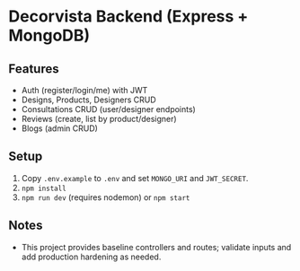 # Decorvista Backend (Express + MongoDB)

## Features
- Auth (register/login/me) with JWT
- Designs, Products, Designers CRUD
- Consultations CRUD (user/designer endpoints)
- Reviews (create, list by product/designer)
- Blogs (admin CRUD)

## Setup
1. Copy `.env.example` to `.env` and set `MONGO_URI` and `JWT_SECRET`.
2. `npm install`
3. `npm run dev` (requires nodemon) or `npm start`

## Notes
- This project provides baseline controllers and routes; validate inputs and add production hardening as needed.

